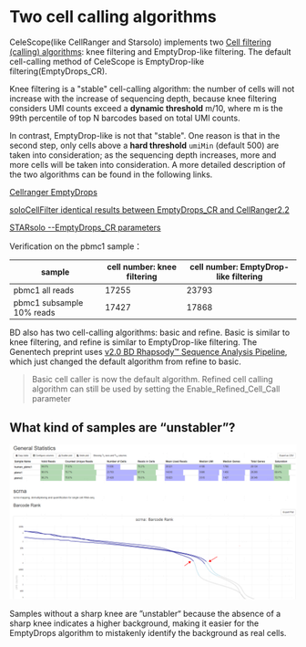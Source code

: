 # Two cell calling algorithms

CeleScope(like CellRanger and Starsolo) implements two [Cell filtering (calling) algorithms](https://github.com/alexdobin/STAR/blob/master/docs/STARsolo.md#cell-filtering-calling): knee filtering and EmptyDrop-like filtering. The default cell-calling method of CeleScope is EmptyDrop-like filtering(EmptyDrops_CR).

Knee filtering is a "stable" cell-calling algorithm: the number of cells will not increase with the increase of sequencing depth, because knee filtering considers UMI counts exceed a **dynamic threshold** m/10, where m is the 99th percentile of top N barcodes based on total UMI counts. 

In contrast, EmptyDrop-like is not that "stable". One reason is that in the second step, only cells above a **hard threshold** `umiMin` (default 500) are taken into consideration; as the sequencing depth increases, more and more cells will be taken into consideration. A more detailed description of the two algorithms can be found in the following links.

[Cellranger EmptyDrops](https://www.10xgenomics.com/support/software/cell-ranger/latest/algorithms-overview/cr-gex-algorithm)

[soloCellFilter identical results between EmptyDrops_CR and CellRanger2.2
](https://github.com/alexdobin/STAR/issues/1339)

[STARsolo --EmptyDrops_CR parameters](https://www.biostars.org/p/9477173/)

Verification on the pbmc1 sample：

|sample|cell number: knee filtering|cell number: EmptyDrop-like filtering|
|--|--|--|
|pbmc1 all reads|17255|23793|
|pbmc1 subsample 10% reads|17427|17868|


BD also has two cell-calling algorithms: basic and refine. Basic is similar to knee filtering, and refine is similar to EmptyDrop-like filtering.
The Genentech preprint uses [v2.0 BD Rhapsody™ Sequence Analysis Pipeline](https://scomix.bd.com/hc/en-us/articles/360047408451-BD-Rhapsody-Analysis-Pipeline-Updates), which just changed the default algorithm from refine to basic.

> Basic cell caller is now the default algorithm. Refined cell calling algorithm can still be used by setting the Enable_Refined_Cell_Call parameter


## What kind of samples are “unstabler”?

![](../../images/20240719150929.png)

Samples without a sharp knee are ”unstabler“ because the absence of a sharp knee indicates a higher background, making it easier for the EmptyDrops algorithm to mistakenly identify the background as real cells.